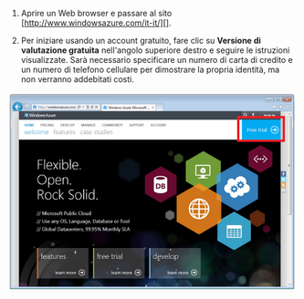 1. Aprire un Web browser e passare al sito [http://www.windowsazure.com/it-it/][].

2. Per iniziare usando un account gratuito, fare clic su **Versione di valutazione gratuita** nell'angolo superiore destro e seguire le istruzioni visualizzate. Sarà necessario specificare un numero di carta di credito e un numero di telefono cellulare per dimostrare la propria identità, ma non verranno addebitati costi.

 ![Sito Web di Azure][0]


[0]: ./media/create-azure-account/freetrialonwindowsazurehomepage.png
 

<!---HONumber=July15_HO4-->